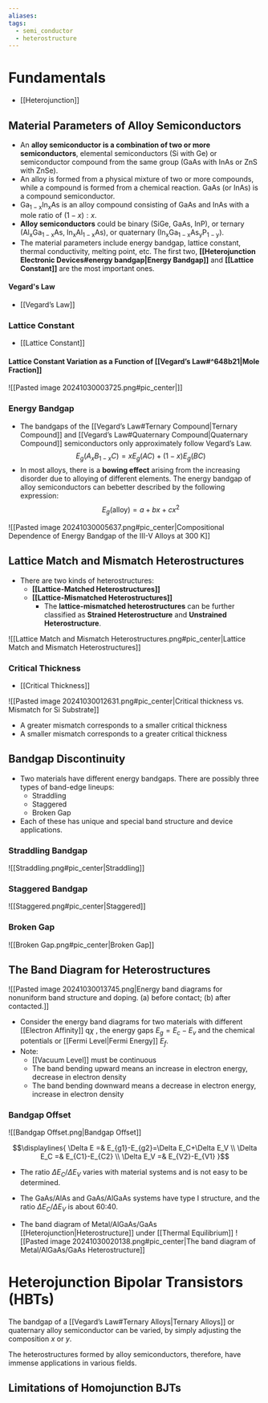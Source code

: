```yaml
---
aliases: 
tags:
  - semi_conductor
  - heterostructure
---
```


# Fundamentals

- [[Heterojunction]]

## Material Parameters of Alloy Semiconductors

- An **alloy semiconductor is a combination of two or more semiconductors**, elemental semiconductors ($\mathrm{Si}$ with $\mathrm{Ge}$) or semiconductor compound from the same group ($\mathrm{GaAs}$ with $\mathrm{InAs}$ or $\mathrm{ZnS}$ with $\mathrm{ZnSe}$).
- An alloy is formed from a physical mixture of two or more compounds, while a compound is formed from a chemical reaction. $\mathrm{GaAs}$ (or $\mathrm{InAs}$) is a compound semiconductor.
- $\mathrm{Ga_{1−x} In_x As}$ is an alloy compound consisting of $\mathrm{GaAs}$ and $\mathrm{InAs}$ with a mole ratio of $(1−x):x$.
- **Alloy semiconductors** could be binary ($\mathrm{SiGe}$, $\mathrm{GaAs}$, $\mathrm{InP}$), or ternary ($\mathrm{Al_x Ga_{1-x} As}$, $\mathrm{In_x Al_{1-x} As}$), or quaternary ($\mathrm{In_x Ga_{1-x} As_y P_{1-y}}$).
- The material parameters include energy bandgap, lattice constant, thermal conductivity, melting point, etc. The first two, **[[Heterojunction Electronic Devices#energy bandgap|Energy Bandgap]]** and **[[Lattice Constant]]** are the most important ones.

#### Vegard's Law

- [[Vegard’s Law]]

### Lattice Constant

- [[Lattice Constant]]

#### Lattice Constant Variation as a Function of [[Vegard’s Law#^648b21|Mole Fraction]]

![[Pasted image 20241030003725.png#pic_center|]]

### Energy Bandgap

- The bandgaps of the [[Vegard’s Law#Ternary Compound|Ternary Compound]] and [[Vegard’s Law#Quaternary Compound|Quaternary Compound]] semiconductors only approximately follow Vegard’s Law. $$E_g(A_xB_{1-x}C)=xE_g(AC)+(1-x)E_g(BC)$$
- In most alloys, there is a **bowing effect** arising from the increasing disorder due to alloying of different elements. The energy bandgap of alloy semiconductors can bebetter described by the following expression: $$E_g(\mathrm{alloy})=a+bx+cx^2$$

![[Pasted image 20241030005637.png#pic_center|Compositional Dependence of Energy Bandgap of the III-V Alloys at 300 K]]

## Lattice Match and Mismatch Heterostructures

- There are two kinds of heterostructures:
	- **[[Lattice-Matched Heterostructures]]**
	- **[[Lattice-Mismatched Heterostructures]]**
		- The **lattice-mismatched heterostructures** can be further classified as **Strained Heterostructure** and **Unstrained Heterostructure**.

![[Lattice Match and Mismatch Heterostructures.png#pic_center|Lattice Match and Mismatch Heterostructures]]

### Critical Thickness

- [[Critical Thickness]]

![[Pasted image 20241030012631.png#pic_center|Critical thickness vs. Mismatch for Si Substrate]]
- A greater mismatch corresponds to a smaller critical thickness
- A smaller mismatch corresponds to a greater critical thickness

## Bandgap Discontinuity

- Two materials have different energy bandgaps. There are possibly three types of band-edge lineups:
	- Straddling
	- Staggered
	- Broken Gap
- Each of these has unique and special band structure and device applications.

### Straddling Bandgap

![[Straddling.png#pic_center|Straddling]]

### Staggered Bandgap

![[Staggered.png#pic_center|Staggered]]

### Broken Gap

![[Broken Gap.png#pic_center|Broken Gap]]

## The Band Diagram for Heterostructures

![[Pasted image 20241030013745.png|Energy band diagrams for nonuniform band structure and doping. (a) before contact; (b) after contacted.]]

- Consider the energy band diagrams for two materials with different [[Electron Affinity]] $\mathrm{q}\chi$ , the energy gaps $E_g=E_c-E_v$ and the chemical potentials or [[Fermi Level|Fermi Energy]] $E_f$.
- Note:
	- [[Vacuum Level]] must be continuous
	- The band bending upward means an increase in electron energy, decrease in electron density
	- The band bending downward means a decrease in electron energy, increase in electron density

### Bandgap Offset

![[Bandgap Offset.png|Bandgap Offset]]

$$\displaylines{
\Delta E =& E_{g1}-E_{g2}=\Delta E_C+\Delta E_V \\
\Delta E_C =& E_{C1}-E_{C2} \\
\Delta E_V =& E_{V2}-E_{V1}
}$$
- The ratio $\Delta E_C/\Delta E_V$ varies with material systems and is not easy to be determined.
- The $\mathrm{GaAs/AlAs}$ and $\mathrm{GaAs/AlGaAs}$ systems have type I structure, and the ratio $\Delta E_C/\Delta E_V$ is about 60:40.

- The band diagram of Metal/AlGaAs/GaAs [[Heterojunction|Heterostructure]] under [[Thermal Equilibrium]]
![[Pasted image 20241030020138.png#pic_center|The band diagram of Metal/AlGaAs/GaAs Heterostructure]]
# Heterojunction Bipolar Transistors (HBTs)

The bandgap of a [[Vegard’s Law#Ternary Alloys|Ternary Alloys]] or quaternary alloy semiconductor can be varied, by simply adjusting the composition $x$ or $y$.

The heterostructures formed by alloy semiconductors, therefore, have immense applications in various fields.

## Limitations of Homojunction BJTs

